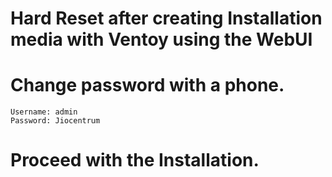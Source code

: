 # Hard Reset after creating Installation media with Ventoy using the WebUI
# Change password with a phone.
```
Username: admin
Password: Jiocentrum
```
# Proceed with the Installation.
